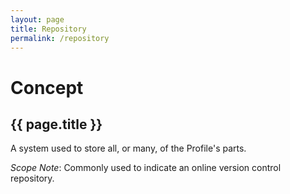 ```yaml
---
layout: page
title: Repository
permalink: /repository
---
```

# Concept

## {{ page.title }}

A system used to store all, or many, of the Profile's parts.

_Scope Note_: Commonly used to indicate an online version control repository.
